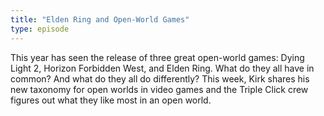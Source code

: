 ```yaml
---
title: "Elden Ring and Open-World Games"
type: episode
---
```

This year has seen the release of three great open-world games: Dying Light 2, Horizon Forbidden West, and Elden Ring. What do they all have in common? And what do they all do differently? This week, Kirk shares his new taxonomy for open worlds in video games and the Triple Click crew figures out what they like most in an open world.